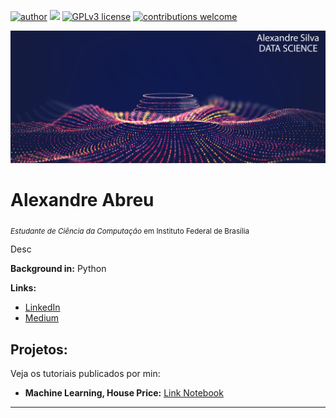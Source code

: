 [![author](https://img.shields.io/badge/author-carlosfab-red.svg)](https://www.linkedin.com/in/alexandre-abreu-132421191/) [![](https://img.shields.io/badge/python-3.7+-blue.svg)](https://www.python.org/downloads/release/python-365/) [![GPLv3 license](https://img.shields.io/badge/License-GPLv3-blue.svg)](http://perso.crans.org/besson/LICENSE.html) [![contributions welcome](https://img.shields.io/badge/contributions-welcome-brightgreen.svg?style=flat)](https://github.com/carlosfab/data_science/issues)

<p align="center">
  <img src="banner.png" >
</p>

# Alexandre Abreu
<sub>*Estudante de Ciência da Computação* em Instituto Federal de Brasília</sub>

Desc

**Background in:** Python  

**Links:**
* [LinkedIn](https://www.linkedin.com/in/alexandre-abreu-132421191/)
* [Medium](https://medium.com/@alexandreIFB)


## Projetos:
Veja os tutoriais publicados por min:

* **Machine Learning, House Price:** <a href="https://colab.research.google.com/drive/1P7m5a0pWbeOg-RphXxq9NOTt3qpfHV0K?usp=sharing" target="_blank">Link Notebook</a>


---




